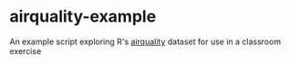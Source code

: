 # airquality-example

An example script exploring R's [airquality](http://stat.ethz.ch/R-manual/R-patched/library/datasets/html/airquality.html) dataset for use in a classroom exercise
